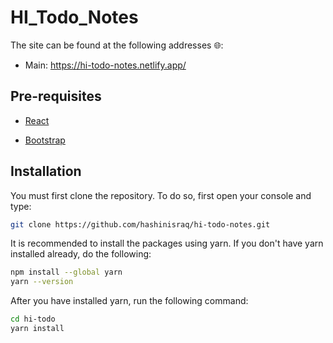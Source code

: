 # HI_Todo_Notes

The site can be found at the following addresses 🌐:

- Main: <https://hi-todo-notes.netlify.app/>

## Pre-requisites

- [React](https://reactjs.org/)

- [Bootstrap](https://getbootstrap.com/)

## Installation

You must first clone the repository. To do so, first open your console and type:

```bash
git clone https://github.com/hashinisraq/hi-todo-notes.git
```

It is recommended to install the packages using yarn.
If you don't have yarn installed already, do the following:

```bash
npm install --global yarn
yarn --version
```

After you have installed yarn, run the following command:

```bash
cd hi-todo
yarn install
```
